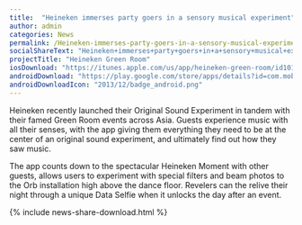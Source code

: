 ```yaml
---
title:  "Heineken immerses party goers in a sensory musical experiment"
author: admin
categories: News
permalink: /Heineken-immerses-party-goers-in-a-sensory-musical-experiment/
socialShareText: "Heineken+immerses+party+goers+in+a+sensory+musical+experiment"
projectTitle: "Heineken Green Room"
iosDownload: "https://itunes.apple.com/us/app/heineken-green-room/id1015284949?ls=1&mt=8"
androidDownload: "https://play.google.com/store/apps/details?id=com.mobilenow.hgr&hl=en"
androidDownloadIcon: "2013/12/badge_android.png"
---
```

Heineken recently launched their Original Sound Experiment in tandem with their famed Green Room events across Asia. Guests experience music with all their senses, with the app giving them everything they need to be at the center of an original sound experiment, and ultimately find out how they saw music.

The app counts down to the spectacular Heineken Moment with other guests, allows users to experiment with special filters and beam photos to the Orb installation high above the dance floor. Revelers can the relive their night through a unique Data Selfie when it unlocks the day after an event.

<!--more-->
{% include news-share-download.html %}
